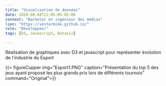 ```yaml
---
title: "Visualisation de données"
date: 2020-08-04T21:05:05-05:00
context: "Bachelor en ingénieur des médias"
lien: "https://vestermikk.github.io/"
role: "Développeur"
tags: [D3, Javascript, Dataviz]

---
```

Réalisation de graphiques avec D3 et javascript pour représenter évolution de l'industrie du Esport


{{< figureCupper
img="Esport1.PNG" 
caption="Présentation du top 5 des jeux ayant proposé les plus grands prix lors de différents tournois"  
command="Original">}}